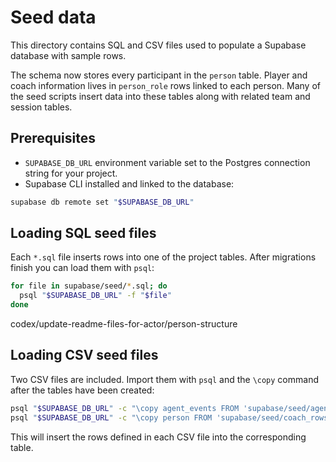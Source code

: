 # Seed data

This directory contains SQL and CSV files used to populate a Supabase database with sample rows.

The schema now stores every participant in the `person` table. Player and coach information lives in `person_role` rows linked to each person. Many of the seed scripts insert data into these tables along with related team and session tables.

## Prerequisites

- `SUPABASE_DB_URL` environment variable set to the Postgres connection string for your project.
- Supabase CLI installed and linked to the database:

```bash
supabase db remote set "$SUPABASE_DB_URL"
```

## Loading SQL seed files

Each `*.sql` file inserts rows into one of the project tables. After migrations finish you can load them with `psql`:

```bash
for file in supabase/seed/*.sql; do
  psql "$SUPABASE_DB_URL" -f "$file"
done
```
codex/update-readme-files-for-actor/person-structure

## Loading CSV seed files

Two CSV files are included. Import them with `psql` and the `\copy` command after the tables have been created:

```bash
psql "$SUPABASE_DB_URL" -c "\copy agent_events FROM 'supabase/seed/agent_events_rows.csv' CSV HEADER"
psql "$SUPABASE_DB_URL" -c "\copy person FROM 'supabase/seed/coach_rows.csv' CSV HEADER"
```

This will insert the rows defined in each CSV file into the corresponding table.
